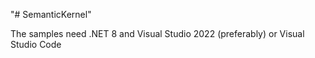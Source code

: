 "# SemanticKernel" 

The samples need .NET 8 and Visual Studio 2022 (preferably) or Visual Studio Code
